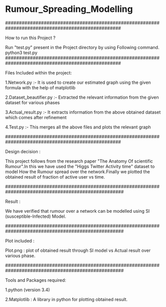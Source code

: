 # Rumour_Spreading_Modelling

##################################################################################################

How to run this Project ?

   Run "test.py" present in the Project directory by using Following command.
    python3 test.py
##################################################################################################

Files Included within the project:

1.Network.py :- It is used to create our estimated graph using the given formula with the help of matplotlib

2.Dataset_beautifier.py :- Extracted the relevant information from the given
dataset for various phases

3.Actual_result.py :- It extracts information from the above obtained dataset
which comes after refinement

4.Test.py :- This merges all the above files and plots the relevant graph

##################################################################################################

Design decision :

   This project follows from the research paper "The Anatomy Of scientific Rumour".In this we have used the "Higgs Twitter Activity time" dataset to model How the Rumour spread over the network.Finally we plotted the obtained result of fraction of active user vs time.

###################################################################################################

Result :

  We have verified that rumour over a network can be modelled using SI (susceptible-Infected) Model.

###################################################################################################

Plot included :

  Plot.png : plot of obtained result through SI model vs Actual result over various phase.

###################################################################################################

Tools and Packages required:

1.python (version 3.4)

2.Matplotlib : A library in python for plotting obtained result.
